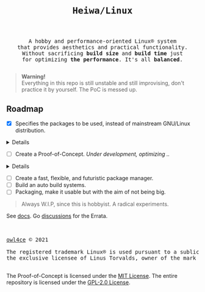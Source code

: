 # <p align="center">`Heiwa/Linux`</p>
<pre><p align="center"><samp>
A hobby and performance-oriented Linux® system
that provides aesthetics and practical functionality.
Without sacrificing <b>build size</b> and <b>build time</b> just
for optimizing <b>the performance</b>. It's all <b>balanced</b>.
</samp></p></pre>

> **Warning!**  
> Everything in this repo is still unstable and still improvising, don't practice it by yourself. The PoC is messed up.

## Roadmap <img alt="" align="right" src="https://badges.pufler.dev/visits/heiwalinux/heiwa?style=flat-square&label=&color=000000&logo=GitHub&logoColor=white&labelColor=373e4d"/>
- [x] Specifies the packages to be used, instead of mainstream GNU/Linux distribution.

<details>
<summary>Details</summary>

<br>

> |  ?  | Kernel and Userspace                               | Packages           | Extended Description           |
> |:---:|----------------------------------------------------|:------------------:|--------------------------------|
> |  ✓  | Low-level standard libraries and toolchain         | Clang/LLVM         | Modular, fast, and modern.     |
> |  ?  | C dynamic memory allocator                         | Microsoft mimalloc | Excellent performance.         |
> |  ✓  | Linux kernel patchset                              | Xanmod (CacULE)    | Optimized performance.         |
> |  ✓  | C runtime library                                  | musl               | Clean, POSIX, and [fast?](https://www.linkedin.com/pulse/testing-alternative-c-memory-allocators-pt-2-musl-mystery-gomes) |
> |  ✓  | Build system tools                                 | GNU                | Broad-scale compatibility.     |
> |  ✓  | SSL/TLS implementation                             | OpenSSL            | Full-featured and robust.      |
> |  ✓  | Native language support                            | gettext-tiny       | Stub of bloated GNU gettext.   |
> |  ✓  | Z data compression library                         | Zlib-ng            | Optimized for NGS.             |
> |  ✓  | Curses (terminal control) library                  | NetBSD curses      | Smaller than GNU ncurses.      |
> |  ✓  | Command-line interpreter or shell                  | GNU Bash           | Best implementation.           |
> |  ✓  | Line-editing and history-capabilities library      | GNU Readline       | Best implementation.           |
> |  ✓  | Unified interface for querying installed libraries | Pkgconf            | No circular dependencies.      |
> |  ✓  | Gzip data compressor and decompressor              | Pigz               | Parallel threads support.      |
> |  ✓  | Most userspace utility programs                    | Toybox             | Small, fast, and simple.       |
> |     | Init and process supervision                       | Finit              | F for fast. Fast init.         |
> |  ✓  | Manpage suite tools                                | OpenBSD mandoc     | Smaller than GNU man-db.       |
> |  ✓  | Default text-editor                                | GNU nano           | I don't use Neo/Vi/m. :stuck_out_tongue_winking_eye: |
> |  ✓  | Device manager                                     | eudev              | No reason, portable.           |

> I think Microsoft mimalloc breaks some packages if build the whole system with it, need more research.

</details>

- [ ] Create a Proof-of-Concept. *Under development, optimizing ..*

<details>
<summary>Details</summary>

<br>

> |  ?  | Build Stages                                                                         | Status            | Optimized more for         |
> |:---:|--------------------------------------------------------------------------------------|:-----------------:|----------------------------|
> |  ✓  | 1. [Preparation](./docs/poc/1-Preparation.md)                                        | Finished          | -                          |
> |  ✓  | 2. [Stage-0 Clang/LLVM (ft. GNU) Cross-Toolchain](./docs/poc/2-Stage0_Clang_LLVM.md) | Finished          | Build time and build size. |
> |  ?  | 3. [Stage-1 Clang/LLVM Toolchain](./docs/poc/3-Stage1_Clang_LLVM.md)                 | Re-fixing         | Build time and build size. |
> |     | 4. [Stage-2 Final System](./docs/poc/4-Stage2_Final_System.md) (core)                | Under development | Faster performance.        |
> |     | 5. [System Configuration](./docs/poc/5-System_Configuration.md)                      | Pending           | -                          |

> Generally there's no **Stage-0** for the toolchain. I lowered the value in **build stages** because for the final toolchain is actually in the **Stage-2** (Final System) because here there are 3 stages where "stage 1 Clang/LLVM" in **Stage-0** uses GCC libraries after bootstrapping musl libc and "stage 2 Clang/LLVM" in **Stage-1** is no more from minimal as **Stage-0** but become native self-hosted. Then, **Stage-1** is used to build **Stage-2** (Final System). Confused?
> 
> > Well, the **build stages** and **toolchain stages** are differents.

> The current "inefficient", "painful", and "fake cross-compilation" method as described below:
> | Build Stages | Build | Host  | Target | Action                                                                                            | Status         |
> |:------------:|:-----:|:-----:|:------:|---------------------------------------------------------------------------------------------------|:--------------:|
> | Stage-0      | host  | host  | heiwa  | Build GCC using host's GCC, then build stage 1 Clang/LLVM using second GCC (musl) built.          | Cross          |
> | Stage-1      | host  | heiwa | heiwa  | Build stage 2 Clang/LLVM using previously Clang/LLVM built. Now become self-hosted.               | Crossed Native |
> | Stage-2      | heiwa | heiwa | heiwa  | Build "Final System" using second Clang/LLVM built. This LLVM built has wider registered targets. | Native         |
> 
> > If **build**, **host**, and **target** are all the same, this is called a **native**.
> 
> > If **build** and **host** are the same but **target** is different, this is called a **cross**.
> 
> > If **build**, **host**, and **target** are all different this is called a **canadian** (for obscure reasons dealing with Canada's political party and the background of the person working on the build at that time).
> 
> > If **host** and **target** are the same, but **build** is different, you are using a **cross-compiler** to build a **native** for a **different system**. Some people call this a **host-x-host**, **crossed native**, or **cross-built native**.
> 
> > If **build** and **target** are the same, but **host** is different, you are using a **cross-compiler** to build a **cross-compiler** that produces code for **the machine you're building on**. This is rare, so there is no common way of describing it. There is a proposal to call this a **crossback**.

> This will be long to develop PoC along with the package manager, and the **Stage-2** is like [Gentoo Stage 3 tarball](https://wiki.gentoo.org/wiki/Stage_tarball).

</details>

- [ ] Create a fast, flexible, and futuristic package manager.
- [ ] Build an auto build systems.
- [ ] Packaging, make it usable but with the aim of not being big.

> Always W.I.P, since this is hobbyist. A radical experiments.

See [docs](./docs). Go [discussions](https://github.com/heiwalinux/heiwa/discussions) for the Errata.

##  
<pre><samp>
<a href="https://github.com/owl4ce">owl4ce</a> © 2021

The registered trademark Linux® is used pursuant to a sublicense from the Linux Foundation,
the exclusive licensee of Linus Torvalds, owner of the mark on a world-wide basis.

</samp></pre>
The Proof-of-Concept is licensed under the [MIT License](./docs/poc/LICENSE). The entire repository is licensed under the [GPL-2.0 License](./LICENSE).
